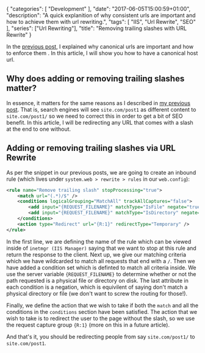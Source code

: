{
   "categories": [ "Development" ],
   "date": "2017-06-05T15:00:59+01:00",
   "description": "A quick explanition of why consistent urls are important and how to achieve them with url rewriting.",
   "tags": [ "IIS", "Url Rewrite", "SEO" ],
   "series": ["Url Rewriting"],
   "title": "Removing trailing slashes with URL Rewrite"
}

In the [previous post](/article/2017/06/canonical-host-urls-with-url-rewrite/), I explained why canonical urls are important and how to enforce them . In this article, I will show you how to have a canonical host url.

<!--more-->

## Why does adding or removing trailing slashes matter?

In essence, it matters for the same reasons as I described in [my previous post](/article/2017/06/canonical-host-urls-with-url-rewrite/). That is, search engines will see `site.com/post1` as different content to `site.com/post1/` so we need to correct this in order to get a bit of SEO benefit. In this article, I will be redirecting any URL that comes with a slash at the end to one without.

## Adding or removing trailing slashes via URL Rewrite

As per the snippet in our previous posts, we are going to create an inbound rule (which lives under `system.web > rewrite > rules` in our `web.config`):

```xml
<rule name="Remove trailing slash" stopProcessing="true">
    <match url="(.*)/$" />
    <conditions logicalGrouping="MatchAll" trackAllCaptures="false">
        <add input="{REQUEST_FILENAME}" matchType="IsFile" negate="true" />
        <add input="{REQUEST_FILENAME}" matchType="IsDirectory" negate="true" />
    </conditions>
    <action type="Redirect" url="{R:1}" redirectType="Temporary" />
</rule>
```

In the first line, we are defining the name of the rule which can be viewed inside of `inetmgr (IIS Manager)` saying that we want to stop at this rule and return the response to the client. Next up, we give our matching criteria which we have wildcarded to match all requests that end with a `/`. Then we have added a condition set which is definted to match all criteria inside. We use the server variable `{REQUEST_FILENAME}` to determine whether or not the path requested is a physical file or directory on disk. The last attribute in each condition is a negation, which is equivilent of saying don't match a physical directory or file (we don't want to screw the routing for those!).

Finally, we define the action that we wish to take if both the `match` and all the conditions in the `conditions` section have been satisfied. The action that we wish to take is to redirect the user to the page without the slash, so we use the request capture group `{R:1}` (more on this in a future article).

And that's it, you should be redirecting people from say `site.com/post1/` to `site.com/post1`.